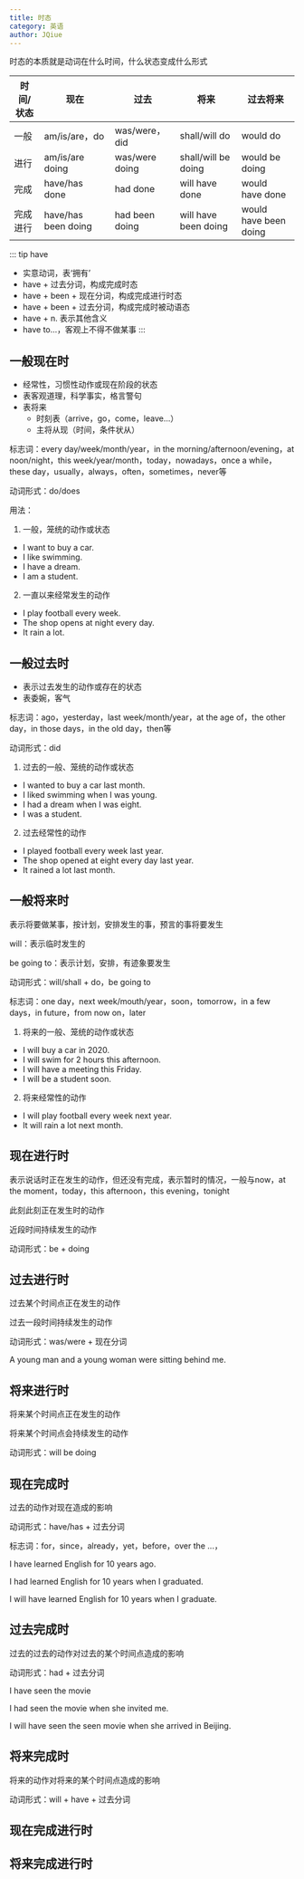 ```yaml
---
title: 时态
category: 英语
author: JQiue
---
```


时态的本质就是动词在什么时间，什么状态变成什么形式

时间/状态 | 现在 | 过去 | 将来 | 过去将来
---|---|---|---|---
一般 | am/is/are，do | was/were，did | shall/will do | would do
进行 | am/is/are doing | was/were doing | shall/will be doing | would be doing
完成 | have/has done | had done | will have done | would have done
完成进行 | have/has been doing | had been doing | will have been doing | would have been doing

::: tip have

+ 实意动词，表‘拥有’
+ have + 过去分词，构成完成时态
+ have + been + 现在分词，构成完成进行时态
+ have + been + 过去分词，构成完成时被动语态
+ have + n. 表示其他含义
+ have to...，客观上不得不做某事
:::

## 一般现在时

+ 经常性，习惯性动作或现在阶段的状态
+ 表客观道理，科学事实，格言警句
+ 表将来
  + 时刻表（arrive，go，come，leave...）
  + 主将从现（时间，条件状从）

标志词：every day/week/month/year，in the morning/afternoon/evening，at noon/night，this week/year/month，today，nowadays，once a while，these day，usually，always，often，sometimes，never等

动词形式：do/does

用法：

1. 一般，笼统的动作或状态
  + I want to buy a car.
  + I like swimming.
  + I have a dream.
  + I am a student.

2. 一直以来经常发生的动作
  + I play football every week.
  + The shop opens at night every day.
  + It rain a lot.

## 一般过去时

+ 表示过去发生的动作或存在的状态
+ 表委婉，客气

标志词：ago，yesterday，last week/month/year，at the age of，the other day，in those days，in the old day，then等

动词形式：did

1. 过去的一般、笼统的动作或状态
  + I wanted to buy a car last month.
  + I liked swimming when I was young.
  + I had a dream when I was eight.
  + I was a student.

2. 过去经常性的动作
  + I played football every week last year.
  + The shop opened at eight every day last year.
  + It rained a lot last month.

## 一般将来时

表示将要做某事，按计划，安排发生的事，预言的事将要发生

will：表示临时发生的

be going to：表示计划，安排，有迹象要发生

动词形式：will/shall + do，be going to

标志词：one day，next week/mouth/year，soon，tomorrow，in a few days，in future，from now on，later

1. 将来的一般、笼统的动作或状态
  + I will buy a car in 2020.
  + I will swim for 2 hours this afternoon.
  + I will have a meeting this Friday.
  + I will be a student soon.

2. 将来经常性的动作
  + I will play football every week next year.
  + lt will rain a lot next month.

## 现在进行时

表示说话时正在发生的动作，但还没有完成，表示暂时的情况，一般与now，at the moment，today，this afternoon，this evening，tonight

此刻此刻正在发生时的动作

近段时间持续发生的动作

动词形式：be + doing

## 过去进行时

过去某个时间点正在发生的动作

过去一段时间持续发生的动作

动词形式：was/were + 现在分词

A young man and a young woman were sitting behind me.

## 将来进行时

将来某个时间点正在发生的动作

将来某个时间点会持续发生的动作

动词形式：will be doing

## 现在完成时

过去的动作对现在造成的影响

动词形式：have/has + 过去分词

标志词：for，since，already，yet，before，over the ...，

I have learned English for 10 years ago.

I had learned English for 10 years when I graduated.

I will have learned English for 10 years when I graduate.

## 过去完成时

过去的过去的动作对过去的某个时间点造成的影响

动词形式：had + 过去分词

I have seen the movie

I had seen the movie when she invited me.

I will have seen the seen movie when she arrived in Beijing.

## 将来完成时

将来的动作对将来的某个时间点造成的影响

动词形式：will + have + 过去分词

## 现在完成进行时

## 将来完成进行时
